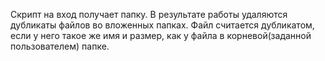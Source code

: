 Скрипт на вход получает папку. В результате работы удаляются дубликаты файлов во вложенных папках. Файл считается дубликатом, если у него такое же имя и размер, как у файла в корневой(заданной пользователем) папке.